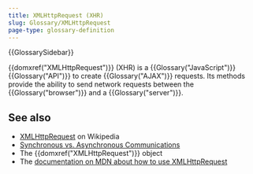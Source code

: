 ```yaml
---
title: XMLHttpRequest (XHR)
slug: Glossary/XMLHttpRequest
page-type: glossary-definition
---
```


{{GlossarySidebar}}

{{domxref("XMLHttpRequest")}} (XHR) is a {{Glossary("JavaScript")}} {{Glossary("API")}} to create {{Glossary("AJAX")}} requests. Its methods provide the ability to send network requests between the {{Glossary("browser")}} and a {{Glossary("server")}}.

## See also

- [XMLHttpRequest](https://en.wikipedia.org/wiki/XMLHttpRequest) on Wikipedia
- [Synchronous vs. Asynchronous Communications](https://peoplesofttutorial.com/difference-between-synchronous-and-asynchronous-messaging/)
- The {{domxref("XMLHttpRequest")}} object
- The [documentation on MDN about how to use XMLHttpRequest](/en-US/docs/Web/API/XMLHttpRequest/Using_XMLHttpRequest)
